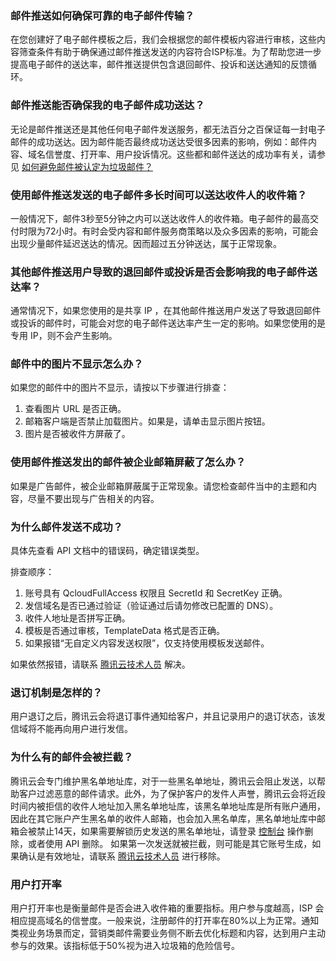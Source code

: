 [](id:que1) 
### 邮件推送如何确保可靠的电子邮件传输？
在您创建好了电子邮件模板之后，我们会根据您的邮件模板内容进行审核，这些内容筛查条件有助于确保通过邮件推送发送的内容符合ISP标准。为了帮助您进一步提高电子邮件的送达率，邮件推送提供包含退回邮件、投诉和送达通知的反馈循环。

[](id:que2) 
### 邮件推送能否确保我的电子邮件成功送达？
无论是邮件推送还是其他任何电子邮件发送服务，都无法百分之百保证每一封电子邮件的成功送达。因为邮件能否最终成功送达受很多因素的影响，例如：邮件内容、域名信誉度、打开率、用户投诉情况。这些都和邮件送达的成功率有关，请参见 [如何避免邮件被认定为垃圾邮件？](https://cloud.tencent.com/document/product/1288/55745#avoid)


[](id:que3) 
### 使用邮件推送发送的电子邮件多长时间可以送达收件人的收件箱？
一般情况下，邮件3秒至5分钟之内可以送达收件人的收件箱。电子邮件的最高交付时限为72小时。有时会受内容和邮件服务商策略以及众多因素的影响，可能会出现少量邮件延迟送达的情况。因而超过五分钟送达，属于正常现象。

[](id:que4) 
### 其他邮件推送用户导致的退回邮件或投诉是否会影响我的电子邮件送达率？
通常情况下，如果您使用的是共享  IP ，在其他邮件推送用户发送了导致退回邮件或投诉的邮件时，可能会对您的电子邮件送达率产生一定的影响。如果您使用的是专用 IP，则不会产生影响。

[](id:que5) 
### 邮件中的图片不显示怎么办？
如果您的邮件中的图片不显示，请按以下步骤进行排查：

1. 查看图片 URL 是否正确。
2. 邮箱客户端是否禁止加载图片。如果是，请单击显示图片按钮。
3. 图片是否被收件方屏蔽了。

[](id:que6) 
### 使用邮件推送发出的邮件被企业邮箱屏蔽了怎么办？
如果是广告邮件，被企业邮箱屏蔽属于正常现象。请您检查邮件当中的主题和内容，尽量不要出现与广告相关的内容。

[](id:que7) 
### 为什么邮件发送不成功？
具体先查看 API 文档中的错误码，确定错误类型。

排查顺序：
1. 账号具有 QcloudFullAccess 权限且 SecretId 和 SecretKey 正确。
2. 发信域名是否已通过验证（验证通过后请勿修改已配置的 DNS）。
3. 收件人地址是否拼写正确。
4. 模板是否通过审核，TemplateData 格式是否正确。
5. 如果报错“无自定义内容发送权限”，仅支持使用模板发送邮件。

如果依然报错，请联系 [腾讯云技术人员](https://console.cloud.tencent.com/workorder/category) 解决。

[](id:que8) 
### 退订机制是怎样的？
用户退订之后，腾讯云会将退订事件通知给客户，并且记录用户的退订状态，该发信域将不能再向用户进行发信。

[](id:que9) 
### 为什么有的邮件会被拦截？
腾讯云会专门维护黑名单地址库，对于一些黑名单地址，腾讯云会阻止发送，以帮助客户过滤恶意的邮件请求。此外，为了保护客户的发件人声誉，腾讯云会将近段时间内被拒信的收件人地址加入黑名单地址库，该黑名单地址库是所有账户通用，因此在其它账户产生黑名单的收件人邮箱，也会加入黑名单库，黑名单地址库中邮箱会被禁止14天，如果需要解锁历史发送的黑名单地址，请登录 [控制台](https://console.cloud.tencent.com/ses/stats) 操作删除，或者使用 API 删除。 如果第一次发送就被拦截，则可能是其它账号生成，如果确认是有效地址，请联系 [腾讯云技术人员](https://console.cloud.tencent.com/workorder/category) 进行移除。

[](id:use)
### 用户打开率
用户打开率也是衡量邮件是否会进入收件箱的重要指标。用户参与度越高，ISP 会相应提高域名的信誉度。一般来说，注册邮件的打开率在80%以上为正常。通知类视业务场景而定，营销类邮件需要业务侧不断去优化标题和内容，达到用户主动参与的效果。该指标低于50%视为进入垃圾箱的危险信号。


